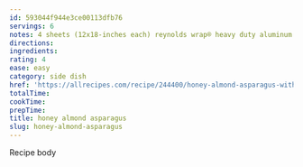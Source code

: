```yaml
---
id: 593044f944e3ce00113dfb76
servings: 6
notes: 4 sheets (12x18-inches each) reynolds wrap® heavy duty aluminum foil 1 pound asparagus; ends trimmed 1/4 cup honey 1 tablespoon fresh minced garlic 1/2 teaspoon kosher salt 1/2 teaspoon freshly ground black pepper 1/2 cup sliced almonds 1/2 cup crumbled feta cheese directionscook 5 m ready in5 mpreheat grill to medium-high or oven to 450 degrees f.center one-fourth of asparagus on each sheet of foil.place honey and garlic into a small heatproof bowl and stir to combine. warm honey in microwave for 10 to 15 seconds to thin. spoon 1 tablespoon of the honey over each asparagus packet. season with salt and pepper then top with sliced almonds.bring up foil sides. double fold top and ends to seal packet; leaving room for heat circulation inside. repeat to make four packets. place packets on a cookie sheet.grill until asparagus is fork tender; 5 to 8 minutes. sprinkle with feta cheese before serving.
directions:
ingredients:
rating: 4
ease: easy
category: side dish
href: 'https://allrecipes.com/recipe/244400/honey-almond-asparagus-with-feta-cheese-course/'
totalTime:
cookTime:
prepTime:
title: honey almond asparagus
slug: honey-almond-asparagus
---
```

Recipe body